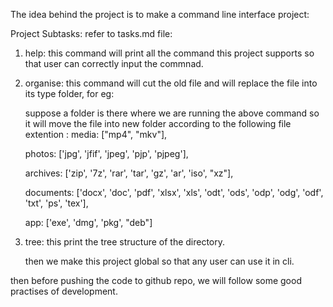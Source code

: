 The idea behind the project is to make a command line interface project:

Project Subtasks:
refer to tasks.md file:

1. help:
    this command will print all the command this project supports so that user can correctly input the commnad.

2. organise:
    this command will cut the old file and will replace the file into its type folder,
    for eg:

    suppose a folder is there where we are running the above command so it will move the file into new folder according to the following file extention :
    media: ["mp4", "mkv"],

    photos: ['jpg', 'jfif', 'jpeg', 'pjp', 'pjpeg'],

    archives: ['zip', '7z', 'rar', 'tar', 'gz', 'ar', 'iso', "xz"],

    documents: ['docx', 'doc', 'pdf', 'xlsx', 'xls', 'odt', 'ods', 'odp', 'odg', 'odf', 'txt', 'ps', 'tex'],

    app: ['exe', 'dmg', 'pkg', "deb"]

3. tree:
    this print the tree structure of the directory.

    then we make this project global so that any user can use it in cli.

then before pushing the code to github repo, we  will follow some good practises of development.